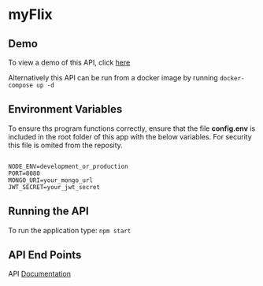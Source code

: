 # myFlix

## Demo

To view a demo of this API, click [here](https://my-flix-tracker.herokuapp.com)

Alternatively this API can be run from a docker image by running `docker-compose up -d`

## Environment Variables

To ensure ths program functions correctly, ensure that the file **config.env** is included in the root folder of this app with the below variables. For security this file is omited from the reposity.

```

NODE_ENV=development_or_production
PORT=8080
MONGO_URI=your_mongo_url
JWT_SECRET=your_jwt_secret

```

## Running the API

To run the application type: `npm start`

## API End Points

API [Documentation](https://documenter.getpostman.com/view/9595116/SW7dWSG1?version=latest)
